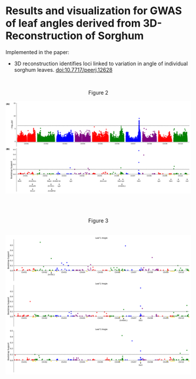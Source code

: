 # Results and visualization for GWAS of leaf angles derived from 3D-Reconstruction of Sorghum

Implemented in the paper:

  * 3D reconstruction identifies loci linked to variation in angle of individual sorghum leaves. [doi:10.7717/peerj.12628](https://peerj.com/articles/12628/)
<br />

<p align="center">
Figure 2
</p>

<p align="center">
<img src="./Figures/Fig_2.png"/ width = 800> 
</p>

<br />
<br />

<p align="center">
Figure 3
</p>

<p align="center">
&nbsp; &nbsp; <img src="./Figures/Fig_3.png"/ width = 800>
</p>

